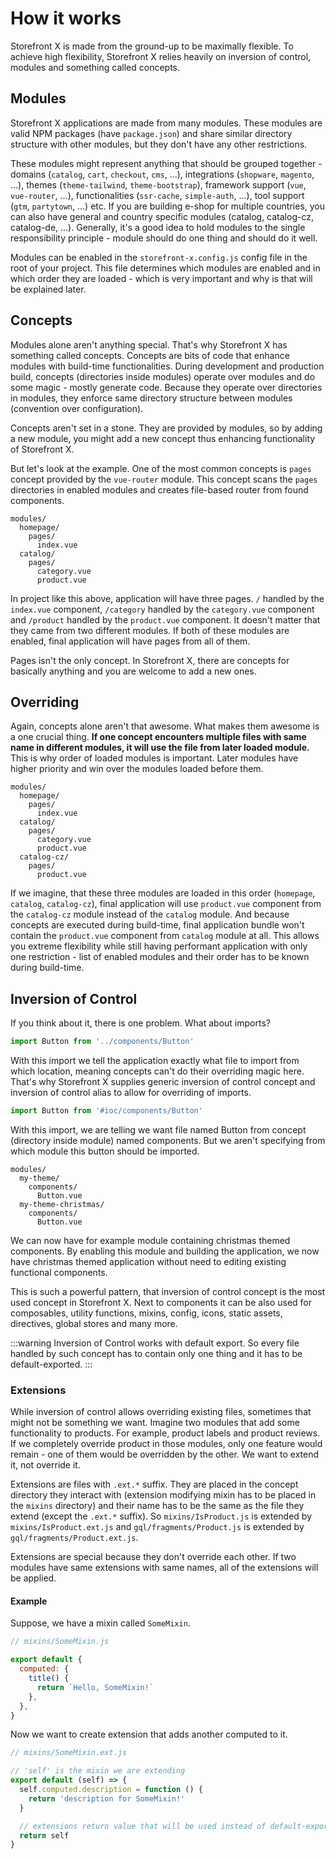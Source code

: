 # How it works

Storefront X is made from the ground-up to be maximally flexible. To achieve high flexibility, Storefront X relies heavily on inversion of control, modules and something called concepts.

## Modules

Storefront X applications are made from many modules. These modules are valid NPM packages (have `package.json`) and share similar directory structure with other modules, but they don't have any other restrictions.

These modules might represent anything that should be grouped together - domains (`catalog`, `cart`, `checkout`, `cms`, ...), integrations (`shopware`, `magento`, ...), themes (`theme-tailwind`, `theme-bootstrap`), framework support (`vue`, `vue-router`, ...), functionalities (`ssr-cache`, `simple-auth`, ...), tool support (`gtm`, `partytown`, ...) etc. If you are building e-shop for multiple countries, you can also have general and country specific modules (catalog, catalog-cz, catalog-de, ...). Generally, it's a good idea to hold modules to the single responsibility principle - module should do one thing and should do it well.

Modules can be enabled in the `storefront-x.config.js` config file in the root of your project. This file determines which modules are enabled and in which order they are loaded - which is very important and why is that will be explained later.

## Concepts

Modules alone aren't anything special. That's why Storefront X has something called concepts. Concepts are bits of code that enhance modules with build-time functionalities. During development and production build, concepts (directories inside modules) operate over modules and do some magic - mostly generate code. Because they operate over directories in modules, they enforce same directory structure between modules (convention over configuration).

Concepts aren't set in a stone. They are provided by modules, so by adding a new module, you might add a new concept thus enhancing functionality of Storefront X.

But let's look at the example. One of the most common concepts is `pages` concept provided by the `vue-router` module. This concept scans the `pages` directories in enabled modules and creates file-based router from found components.

```
modules/
  homepage/
    pages/
      index.vue
  catalog/
    pages/
      category.vue
      product.vue
```

In project like this above, application will have three pages. `/` handled by the `index.vue` component, `/category` handled by the `category.vue` component and `/product` handled by the `product.vue` component. It doesn't matter that they came from two different modules. If both of these modules are enabled, final application will have pages from all of them.

Pages isn't the only concept. In Storefront X, there are concepts for basically anything and you are welcome to add a new ones.

## Overriding

Again, concepts alone aren't that awesome. What makes them awesome is a one crucial thing. **If one concept encounters multiple files with same name in different modules, it will use the file from later loaded module.** This is why order of loaded modules is important. Later modules have higher priority and win over the modules loaded before them.

```
modules/
  homepage/
    pages/
      index.vue
  catalog/
    pages/
      category.vue
      product.vue
  catalog-cz/
    pages/
      product.vue
```

If we imagine, that these three modules are loaded in this order (`homepage`, `catalog`, `catalog-cz`), final application will use `product.vue` component from the `catalog-cz` module instead of the `catalog` module. And because concepts are executed during build-time, final application bundle won't contain the `product.vue` component from `catalog` module at all. This allows you extreme flexibility while still having performant application with only one restriction - list of enabled modules and their order has to be known during build-time.

## Inversion of Control

If you think about it, there is one problem. What about imports?

```ts
import Button from '../components/Button'
```

With this import we tell the application exactly what file to import from which location, meaning concepts can't do their overriding magic here. That's why Storefront X supplies generic inversion of control concept and inversion of control alias to allow for overriding of imports.

```ts
import Button from '#ioc/components/Button'
```

With this import, we are telling we want file named Button from concept (directory inside module) named components. But we aren't specifying from which module this button should be imported.

```
modules/
  my-theme/
    components/
      Button.vue
  my-theme-christmas/
    components/
      Button.vue
```

We can now have for example module containing christmas themed components. By enabling this module and building the application, we now have christmas themed application without need to editing existing functional components.

This is such a powerful pattern, that inversion of control concept is the most used concept in Storefront X. Next to components it can be also used for composables, utility functions, mixins, config, icons, static assets, directives, global stores and many more.

:::warning
Inversion of Control works with default export. So every file handled by such concept has to contain only one thing and it has to be default-exported.
:::

### Extensions

While inversion of control allows overriding existing files, sometimes that might not be something we want. Imagine two modules that add some functionality to products. For example, product labels and product reviews. If we completely override product in those modules, only one feature would remain - one of them would be overridden by the other. We want to extend it, not override it.

Extensions are files with `.ext.*` suffix. They are placed in the concept directory they interact with (extension modifying mixin has to be placed in the `mixins` directory) and their name has to be the same as the file they extend (except the `.ext.*` suffix). So `mixins/IsProduct.js` is extended by `mixins/IsProduct.ext.js` and `gql/fragments/Product.js` is extended by `gql/fragments/Product.ext.js`.

Extensions are special because they don't override each other. If two modules have same extensions with same names, all of the extensions will be applied.

#### Example

Suppose, we have a mixin called `SomeMixin`.

```js
// mixins/SomeMixin.js

export default {
  computed: {
    title() {
      return `Hello, SomeMixin!`
    },
  },
}
```

Now we want to create extension that adds another computed to it.

```js
// mixins/SomeMixin.ext.js

// 'self' is the mixin we are extending
export default (self) => {
  self.computed.description = function () {
    return 'description for SomeMixin!'
  }

  // extensions return value that will be used instead of default-export from the original file
  return self
}
```
